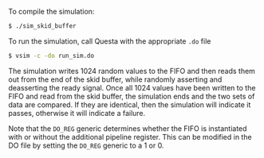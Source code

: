 To compile the simulation:
```bash
$ ./sim_skid_buffer
```
To run the simulation, call Questa with the appropriate `.do` file
```bash
$ vsim -c -do run_sim.do
```
The simulation writes 1024 random values to the FIFO and then reads them out
from the end of the skid buffer, while randomly asserting and deasserting the
ready signal.  Once all 1024 values have been written to the FIFO and read from
the skid buffer, the simulation ends and the two sets of data are compared. If
they are identical, then the simulation will indicate it passes, otherwise it
will indicate a failure.

Note that the `DO_REG` generic determines whether the FIFO is instantiated with
or without the additional pipeline register.  This can be modified in the DO
file by setting the `DO_REG` generic to a 1 or 0.

